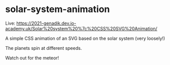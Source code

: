 # solar-system-animation

Live: https://2021-genadik.dev.io-academy.uk/Solar%20system%20%7c%20CSS%20SVG%20Animation/

A simple CSS animation of an SVG based on the solar system (very loosely!)

The planets spin at different speeds.

Watch out for the meteor!
